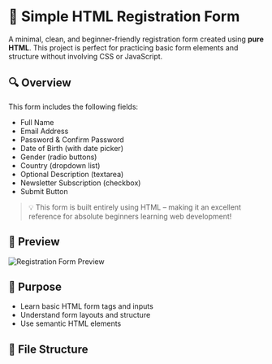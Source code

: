 # 📝 Simple HTML Registration Form

A minimal, clean, and beginner-friendly registration form created using **pure HTML**. This project is perfect for practicing basic form elements and structure without involving CSS or JavaScript.

## 🔍 Overview

This form includes the following fields:
- Full Name
- Email Address
- Password & Confirm Password
- Date of Birth (with date picker)
- Gender (radio buttons)
- Country (dropdown list)
- Optional Description (textarea)
- Newsletter Subscription (checkbox)
- Submit Button

> 💡 This form is built entirely using HTML – making it an excellent reference for absolute beginners learning web development!

## 📸 Preview

![Registration Form Preview](preview.png) <!-- You can update this with your actual image filename -->

## 🎯 Purpose

- Learn basic HTML form tags and inputs
- Understand form layouts and structure
- Use semantic HTML elements

## 📁 File Structure

